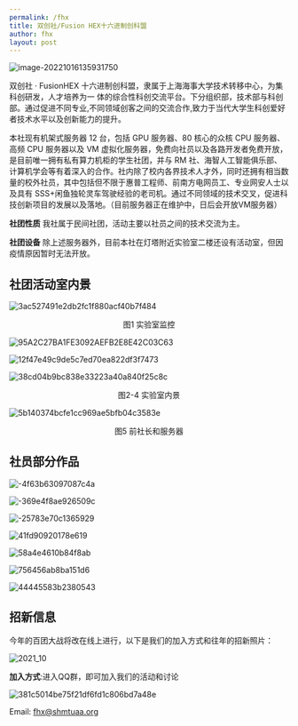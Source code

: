 ```yaml
---
permalink: /fhx
title: 双创社/Fusion HEX十六进制创科盟
author: fhx
layout: post
---
```


![image-20221016135931750](../assets/fhx/title.webp)

双创社 · FusionHEX 十六进制创科盟，隶属于上海海事大学技术转移中心，为集科创研发，人才培养为一 体的综合性科创交流平台。下分组织部，技术部与科创部。通过促进不同专业,不同领域创客之间的交流合作,致力于当代大学生科创爱好者技术水平以及创新能力的提升。

<!-- more -->

本社现有机架式服务器 12 台，包括 GPU 服务器、80 核心的众核 CPU 服务器、高频 CPU 服务器以及 VM 虚拟化服务器，免费向社员以及各路开发者免费开放，是目前唯一拥有私有算力机柜的学生社团，并与 RM 社、海智人工智能俱乐部、计算机学会等有着深入的合作。社内除了校内各界技术人才外，同时还拥有相当数量的校外社员，其中包括但不限于惠普工程师、前南方电网员工、专业网安人士以及具有 SSS+闲鱼独轮灵车驾驶经验的老司机。通过不同领域的技术交叉，促进科技创新项目的发展以及落地。（目前服务器正在维护中，日后会开放VM服务器）

**社团性质**    我社属于民间社团，活动主要以社员之间的技术交流为主。

**社团设备**    除上述服务器外，目前本社在灯塔附近实验室二楼还设有活动室，但因疫情原因暂时无法开放。

## 社团活动室内景

![3ac527491e2db2fc1f880acf40b7f484](../assets/fhx/monitor.webp)
<center>图1 实验室监控</center>

![95A2C27BA1FE3092AEFB2E8E42C03C63](../assets/fhx/inside1.webp)

![12f47e49c9de5c7ed70ea822df3f7473](../assets/fhx/inside2.webp)

![38cd04b9bc838e33223a40a840f25c8c](../assets/fhx/inside3.webp)

<center>图2-4 实验室内景</center>

![5b140374bcfe1cc969ae5bfb04c3583e](../assets/fhx/smh.webp)

<center>图5 前社长和服务器</center>

## 社员部分作品

![-4f63b63097087c4a](../assets/fhx/work1.webp)

![-369e4f8ae926509c](../assets/fhx/work2.webp)

![-25783e70c1365929](../assets/fhx/work3.webp)

![41fd90920178e619](../assets/fhx/work4.webp)

![58a4e4610b84f8ab](../assets/fhx/work5.webp)

![756456ab8ba151d6](../assets/fhx/work6.webp)

![44445583b2380543](../assets/fhx/work7.webp)

## 招新信息

今年的百团大战将改在线上进行，以下是我们的加入方式和往年的招新照片：

![2021_10](../assets/fhx/joinus.webp)

**加入方式**:进入QQ群，即可加入我们的活动和讨论

![381c5014be75f21df6fd1c806bd7a48e](../assets/fhx/QRcode.webp)


Email: [fhx@shmtuaa.org](mailto:fhx@shmtuaa.org)